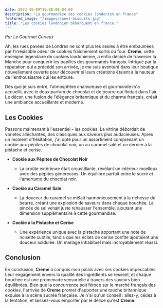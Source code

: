 ```yaml
---
date: 2023-10-09T10:58:08-04:00
description: "La gourmandise des cookies londonien en france"
featured_image: "/images/sweet-biscuits.jpg"
title: "Les cookies londonien débarquent en france."
---
```


*Par Le Gourmet Curieux*

Ah, les rues pavées de Londres ne sont plus les seules à être embaumées par l'irrésistible odeur de cookies fraîchement sortis du four. **Creme**, cette enseigne légendaire de cookies londonienne, a enfin décidé de traverser la Manche pour conquérir les papilles des gourmands français. Intrigué par la réputation qui a précédé son arrivée, je me suis aventuré dans leur boutique nouvellement ouverte pour découvrir si leurs créations étaient à la hauteur de l'enthousiasme qui les entoure.

Dès que je suis entré, l'atmosphère chaleureuse et gourmande m'a accueilli, avec le doux parfum de chocolat et de beurre qui flottait dans l'air. Le décor, une fusion de l'élégance britannique et du charme français, créait une ambiance accueillante et moderne.

## Les Cookies

Passons maintenant à l'essentiel - les cookies. La vitrine débordait de variétés alléchantes, des classiques aux saveurs plus audacieuses. Après un moment d'hésitation, j'ai opté pour un assortiment comprenant un cookie aux pépites de chocolat noir, un au caramel salé et un dernier à la pistache et cerise.

- **Cookie aux Pépites de Chocolat Noir**
    - La croûte extérieure était croustillante, révélant un intérieur moelleux avec des pépites généreuses. Un équilibre parfait entre le sucré et l'amertume du chocolat noir.

- **Cookie au Caramel Salé**
    - La douceur du caramel se mêlait harmonieusement à la richesse du beurre, créant une explosion de saveurs dans chaque bouchée. La pincée de sel venait juste rehausser l'ensemble, ajoutant une dimension supplémentaire à cette gourmandise.

- **Cookie à la Pistache et Cerise**
    - Une expérience unique avec la pistache apportant une note de noisette subtile, tandis que les éclats de cerise confite ajoutaient une douceur acidulée. Un mariage inhabituel mais incroyablement réussi.

## Conclusion

En conclusion, **Creme** a conquis mon palais avec ses cookies impeccables. Leur engagement envers la qualité des ingrédients se ressent, et chaque bouchée est une promenade sensorielle à travers des saveurs bien équilibrées. Bien que la concurrence soit féroce sur le marché français des cookies, l'arrivée de **Creme** promet d'apporter une touche britannique exquise à la scène sucrée française. Je n'ai qu'un conseil : allez-y, cédez à la tentation, et laissez-vous emporter par le délice qu'est **Creme**.

